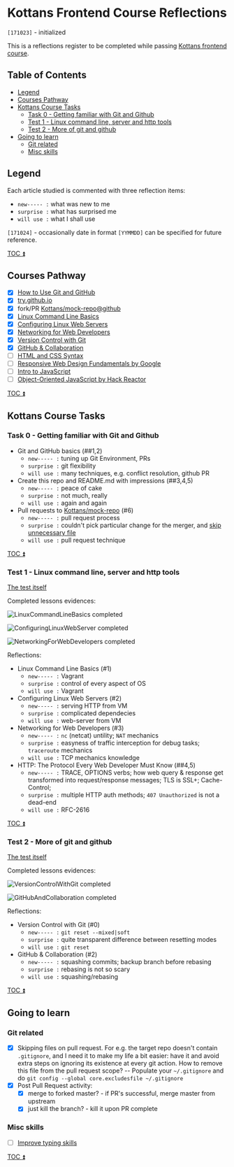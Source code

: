 # Kottans Frontend Course Reflections

`[171023]` - initialized

This is a reflections register to be completed while
passing [Kottans frontend course](https://github.com/Kottans/frontend).

<!-- START doctoc generated TOC please keep comment here to allow auto update -->
<!-- DON'T EDIT THIS SECTION, INSTEAD RE-RUN doctoc TO UPDATE -->
## Table of Contents

- [Legend](#legend)
- [Courses Pathway](#courses-pathway)
- [Kottans Course Tasks](#kottans-course-tasks)
  - [Task 0 - Getting familiar with Git and Github](#task-0---getting-familiar-with-git-and-github)
  - [Test 1 - Linux command line, server and http tools](#test-1---linux-command-line-server-and-http-tools)
  - [Test 2 - More of git and github](#test-2---more-of-git-and-github)
- [Going to learn](#going-to-learn)
  - [Git related](#git-related)
  - [Misc skills](#misc-skills)

<!-- END doctoc generated TOC please keep comment here to allow auto update -->


## Legend

Each article studied is commented with three reflection items:
 * `new----- :` what was new to me
 * `surprise :` what has surprised me
 * `will use :` what I shall use

`[171024]` - occasionally date in format `[YYMMDD]` can be specified
for future reference.

[TOC :arrow_double_up: ](#table-of-contents)

## Courses Pathway

 - [x] [How to Use Git and GitHub](https://www.udacity.com/course/how-to-use-git-and-github--ud775)
 - [x] [try.github.io](https://try.github.io/levels/1/challenges/1)
 - [x] fork/PR [Kottans/mock-repo@github](https://github.com/Kottans/mock-repo)
 - [x] [Linux Command Line Basics](https://www.udacity.com/course/linux-command-line-basics--ud595)
 - [x] [Configuring Linux Web Servers](https://www.udacity.com/course/configuring-linux-web-servers--ud299)
 - [x] [Networking for Web Developers](https://www.udacity.com/course/networking-for-web-developers--ud256)
 - [x] [Version Control with Git](https://classroom.udacity.com/courses/ud123/)
 - [x] [GitHub & Collaboration](https://classroom.udacity.com/courses/ud456)
 - [ ] [HTML and CSS Syntax](https://www.udacity.com/course/intro-to-html-and-css--ud304)
 - [ ] [Responsive Web Design Fundamentals by Google](https://www.udacity.com/course/responsive-web-design-fundamentals--ud893)
 - [ ] [Intro to JavaScript](https://www.udacity.com/course/intro-to-javascript--ud803)
 - [ ] [Object-Oriented JavaScript by Hack Reactor](https://www.udacity.com/course/object-oriented-javascript--ud015)

[TOC :arrow_double_up: ](#table-of-contents)

## Kottans Course Tasks

### Task 0 - Getting familiar with Git and Github

 * Git and GitHub basics (##1,2)
     - `new----- :` tuning up Git Environment, PRs
     - `surprise :` git flexibility
     - `will use :` many techniques, e.g. conflict resolution, github PR
 * Create this repo and README.md with impressions (##3,4,5)
     - `new----- :` peace of cake
     - `surprise :` not much, really
     - `will use :` again and again
 * Pull requests to [Kottans/mock-repo](https://github.com/Kottans/mock-repo) (#6)
     - `new----- :` pull request process
     - `surprise :` couldn't pick particular change for the merger, and
       [skip unnecessary file](#git-related)
     - `will use :` pull request technique

[TOC :arrow_double_up: ](#table-of-contents)

### Test 1 - Linux command line, server and http tools
[The test itself](https://github.com/Kottans/frontend/blob/master/test01.md)

Completed lessons evidences:

 ![LinuxCommandLineBasics completed](task_1/01-LinuxCommandLineBasics.png)
 
 ![ConfiguringLinuxWebServer completed](task_1/02-ConfiguringLinuxWebServer.png)

 ![NetworkingForWebDevelopers completed](task_1/03-NetworkingForWebDevelopers.png)

Reflections:
 * Linux Command Line Basics (#1)
     - `new----- :` Vagrant
     - `surprise :` control of every aspect of OS
     - `will use :` Vagrant
 * Configuring Linux Web Servers (#2)
     - `new----- :` serving HTTP from VM
     - `surprise :` complicated dependecies
     - `will use :` web-server from VM
 * Networking for Web Developers (#3)
     - `new----- :` `nc` (netcat) untility; `NAT` mechanics
     - `surprise :` easyness of traffic interception for debug tasks;
                    `traceroute` mechanics
     - `will use :` TCP mechanics knowledge
 * HTTP: The Protocol Every Web Developer Must Know (##4,5)
     - `new----- :` TRACE, OPTIONS verbs;
                    how web query & response get transformed into
                    request/response messages;
                    TLS is SSL+; Cache-Control;
     - `surprise :` multiple HTTP auth methods;
                    `407 Unauthorized` is not a dead-end
     - `will use :` RFC-2616

[TOC :arrow_double_up: ](#table-of-contents)

### Test 2 - More of git and github

[The test itself](https://github.com/Kottans/frontend/blob/master/test02.md)

Completed lessons evidences:

 ![VersionControlWithGit completed](task_2/00-VersionControlWithGit.png)
 
 ![GitHubAndCollaboration completed](task_2/01-GitHubAndCollaboration.png)

Reflections:
 * Version Control with Git (#0)
     - `new----- :` `git reset --mixed|soft`
     - `surprise :` quite transparent difference between resetting modes
     - `will use :` `git reset`
 * GitHub & Collaboration (#2)
     - `new----- :` squashing commits; backup branch before rebasing
     - `surprise :` rebasing is not so scary
     - `will use :` squashing/rebasing

[TOC :arrow_double_up: ](#table-of-contents)

## Going to learn

### Git related

 - [x] Skipping files on pull request. For e.g. the target repo
       doesn't contain `.gitignore`, and I need it to make my life
       a bit easier: have it and avoid extra steps on ignoring its
       existence at every git action.
       How to remove this file from the pull request scope?
       -- Populate your `~/.gitignore`
       and do `git config --global core.excludesfile ~/.gitignore`
 - [x] Post Pull Request activity:
   - [x] merge to forked master? - if PR's successful, merge master from upstream
   - [x] just kill the branch? - kill it upon PR complete

### Misc skills

 * [ ] [Improve typing skills](https://www.typingclub.com/)

[TOC :arrow_double_up: ](#table-of-contents)